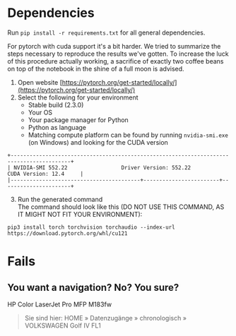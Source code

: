 # Dependencies

Run `pip install -r requirements.txt` for all general dependencies.

For pytorch with cuda support it's a bit harder. We tried to summarize the steps necessary to reproduce the results
we've gotten. To increase the luck of this procedure actually working, a sacrifice of exactly two coffee beans on top of
the notebook in the shine of a full moon is advised.

1. Open website [https://pytorch.org/get-started/locally/](https://pytorch.org/get-started/locally/)
2. Select the following for your environment
    * Stable build (2.3.0)
    * Your OS
    * Your package manager for Python
    * Python as language
    * Matching compute platform can be found by running `nvidia-smi.exe` (on Windows) and looking for the CUDA version

```
+-----------------------------------------------------------------------------------------+
| NVIDIA-SMI 552.22                 Driver Version: 552.22         CUDA Version: 12.4     |
|-----------------------------------------+------------------------+----------------------+
```

3. Run the generated command  
   The command should look like this (DO NOT USE THIS COMMAND, AS IT MIGHT NOT FIT YOUR ENVIRONMENT):

```
pip3 install torch torchvision torchaudio --index-url https://download.pytorch.org/whl/cu121
```

# Fails

## You want a navigation? No? You sure?

HP Color LaserJet Pro MFP M183fw
> Sie sind hier: HOME » Datenzugänge » chronologisch » VOLKSWAGEN Golf IV FL1

